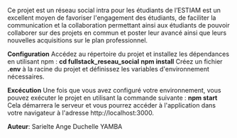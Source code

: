 Ce projet est un réseau social intra pour les étudiants de l’ESTIAM est un excellent moyen de favoriser l'engagement des étudiants, de faciliter la communication et la collaboration permettant ainsi aux étudiants de pouvoir collaborer sur des projets en commun et poster leur avancé ainsi que leurs nouvelles acquisitions sur le plan professionnel.

**Configuration**
Accédez au répertoire du projet et installez les dépendances en utilisant npm :
    **cd fullstack_reseau_social**
    **npm install**
Créez un fichier **.env** à la racine du projet et définissez les variables d'environnement nécessaires.

**Excécution**
Une fois que vous avez configuré votre environnement, vous pouvez exécuter le projet en utilisant la commande suivante :
    **npm start**
Cela démarrera le serveur et vous pourrez accéder à l'application dans votre navigateur à l'adresse http://localhost:3000.


**Auteur**: Sarielte Ange Duchelle YAMBA
